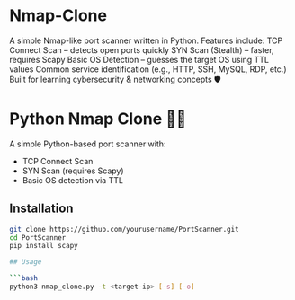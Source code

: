 # Nmap-Clone
A simple Nmap-like port scanner written in Python. Features include:  TCP Connect Scan – detects open ports quickly  SYN Scan (Stealth) – faster, requires Scapy  Basic OS Detection – guesses the target OS using TTL values  Common service identification (e.g., HTTP, SSH, MySQL, RDP, etc.)  Built for learning cybersecurity &amp; networking concepts 🛡️
# Python Nmap Clone 🕵️‍♂️

A simple Python-based port scanner with:
- TCP Connect Scan
- SYN Scan (requires Scapy)
- Basic OS detection via TTL

## Installation
```bash
git clone https://github.com/yourusername/PortScanner.git
cd PortScanner
pip install scapy

## Usage

```bash
python3 nmap_clone.py -t <target-ip> [-s] [-o]
